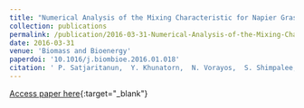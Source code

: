 ```yaml
---
title: "Numerical Analysis of the Mixing Characteristic for Napier Grass in the Continuous Stirring Tank Reactor for Biogas Production"
collection: publications
permalink: /publication/2016-03-31-Numerical-Analysis-of-the-Mixing-Characteristic-for-Napier-Grass-in-the-Continuous-Stirring-Tank-Reactor-for-Biogas-Production
date: 2016-03-31
venue: 'Biomass and Bioenergy'
paperdoi: '10.1016/j.biombioe.2016.01.018'
citation: ' P. Satjaritanun,  Y. Khunatorn,  N. Vorayos,  S. Shimpalee,  E. Bringley, &quot;Numerical Analysis of the Mixing Characteristic for Napier Grass in the Continuous Stirring Tank Reactor for Biogas Production.&quot; Biomass and Bioenergy, 2016.'
---
```

[Access paper here](https://doi.org/10.1016/j.biombioe.2016.01.018){:target="_blank"}
